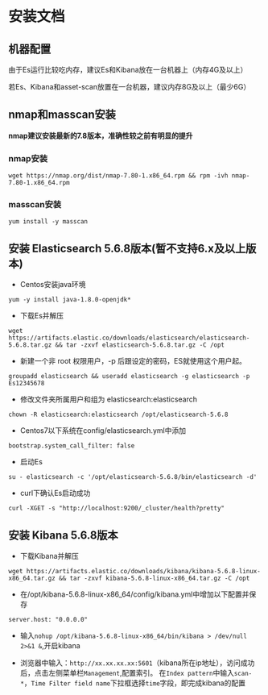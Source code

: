 # 安装文档

## 机器配置

由于Es运行比较吃内存，建议Es和Kibana放在一台机器上（内存4G及以上）

若Es、Kibana和asset-scan放置在一台机器，建议内存8G及以上（最少6G）

## nmap和masscan安装

**nmap建议安装最新的7.8版本，准确性较之前有明显的提升**

### nmap安装

```wget https://nmap.org/dist/nmap-7.80-1.x86_64.rpm && rpm -ivh nmap-7.80-1.x86_64.rpm```

### masscan安装

```yum install -y masscan```

## 安装 Elasticsearch 5.6.8版本(暂不支持6.x及以上版本)

- Centos安装java环境

```yum -y install java-1.8.0-openjdk*```

- 下载Es并解压

```
wget https://artifacts.elastic.co/downloads/elasticsearch/elasticsearch-5.6.8.tar.gz && tar -zxvf elasticsearch-5.6.8.tar.gz -C /opt
```

- 新建一个非 root 权限用户，-p 后跟设定的密码，ES就使用这个用户起。

```
groupadd elasticsearch && useradd elasticsearch -g elasticsearch -p Es12345678
```

- 修改文件夹所属用户和组为 elasticsearch:elasticsearch

```
chown -R elasticsearch:elasticsearch /opt/elasticsearch-5.6.8
```

- Centos7以下系统在config/elasticsearch.yml中添加 

```
bootstrap.system_call_filter: false
```

- 启动Es

```
su - elasticsearch -c '/opt/elasticsearch-5.6.8/bin/elasticsearch -d'
```

- curl下确认Es启动成功

```
curl -XGET -s "http://localhost:9200/_cluster/health?pretty"
```

## 安装 Kibana 5.6.8版本

- 下载Kibana并解压

```
wget https://artifacts.elastic.co/downloads/kibana/kibana-5.6.8-linux-x86_64.tar.gz && tar -zxvf kibana-5.6.8-linux-x86_64.tar.gz -C /opt
```
- 在/opt/kibana-5.6.8-linux-x86_64/config/kibana.yml中增加以下配置并保存

```
server.host: "0.0.0.0"
```

- 输入`nohup /opt/kibana-5.6.8-linux-x86_64/bin/kibana > /dev/null 2>&1 &`,开启kibana 

- 浏览器中输入：`http://xx.xx.xx.xx:5601`（kibana所在ip地址），访问成功后，点击左侧菜单栏`Management`,配置索引。
在`Index pattern`中输入`scan-*`，`Time Filter field name`下拉框选择`time`字段，即完成kibana的配置
